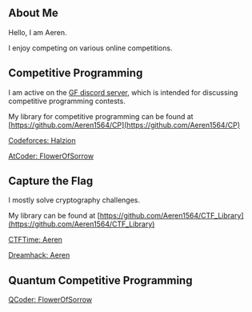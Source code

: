 ## About Me

Hello, I am Aeren.

I enjoy competing on various online competitions.

## Competitive Programming

I am active on the [GF discord server](https://discord.gg/sADt3gRQBR), which is intended for discussing competitive programming contests.

My library for competitive programming can be found at [https://github.com/Aeren1564/CP](https://github.com/Aeren1564/CP)

[Codeforces: Halzion](https://codeforces.com/profile/Halzion)

[AtCoder: FlowerOfSorrow](https://atcoder.jp/users/FlowerOfSorrow)

## Capture the Flag

I mostly solve cryptography challenges.

My library can be found at [https://github.com/Aeren1564/CTF_Library](https://github.com/Aeren1564/CTF_Library)

[CTFTime: Aeren](https://ctftime.org/user/194646)

[Dreamhack: Aeren](https://dreamhack.io/users/74720/)

## Quantum Competitive Programming

[QCoder: FlowerOfSorrow](https://www.qcoder.jp/en/users/FlowerOfSorrow)
